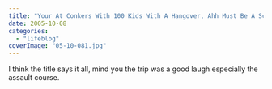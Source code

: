 ```yaml
---
title: "Your At Conkers With 100 Kids With A Hangover, Ahh Must Be A Scout Trip"
date: 2005-10-08
categories: 
  - "lifeblog"
coverImage: "05-10-081.jpg"
---
```


I think the title says it all, mind you the trip was a good laugh especially the assault course.
